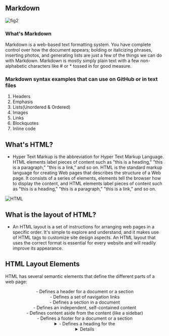 ## Markdown 
![fig2](https://www.markdownguide.org/assets/images/markdown-guide-og.jpg)
### What's Markdown 
Markdown is a web-based text formatting system. You have complete control over how the document appears; bolding or italicizing phrases, inserting photos, and generating lists are just a few of the things we can do with Markdown. Markdown is mostly simply plain text with a few non-alphabetic characters like # or * tossed in for good measure.
### Markdown syntax examples that can use on GitHub or in text files
1. Headers
2. Emphasis 
3. Lists(Unordered & Ordered) 
4. Images
5. Links
6. Blockquotes
7. Inline code

## What's HTML?
* Hyper Text Markup is the abbreviation for Hyper Text Markup Language. HTML elements label pieces of content such as "this is a heading," "this is a paragraph," "this is a link," and so on. HTML is the standard markup language for creating Web pages that describes the structure of a Web page. It consists of a series of elements, elements tell the browser how to display the content, and HTML elements label pieces of content such as "this is a heading," "this is a paragraph," "this is a link," and so on.

![HTML](https://i.ytimg.com/vi/4x2TEPd1RrE/maxresdefault.jpg)

## What is the layout of HTML?
* An HTML layout is a set of instructions for arranging web pages in a specific order. It's simple to explore and understand, and it makes use of HTML tags to customize site design aspects. An HTML layout that uses the correct format is essential for every website and will readily improve its appearance.

## HTML Layout Elements
HTML has several semantic elements that define the different parts of a web page:
<header> - Defines a header for a document or a section
<nav> - Defines a set of navigation links
<section> - Defines a section in a document
<article> - Defines an independent, self-contained content
<aside> - Defines content aside from the content (like a sidebar)
<footer> - Defines a footer for a document or a section
<details> - Defines additional details that the user can open and close on demand
<summary> - Defines a heading for the <details> element
  
![fig](https://www.w3schools.com/html/img_sem_elements.gif)

## What's semantics in HTML
* Semantics is a term used in programming to describe the meaning of a piece of code, such as "what purpose or role does that HTML element have?"
Semantic HTML refers to the use of HTML markup to reinforce the semantics, or meaning, of information in webpages and web applications rather than simply defining its display or appearance, traditional web browsers, as well as a variety of other user agents, process semantic HTML.
  
## Markdown versus HTML
* Markdown is easier to write than HTML, and most people can read Markdown source more easily than HTML source. HTML, on the other hand, is more expressive (especially when it comes to semantic tagging) and may create some specialized effects that are difficult or impossible to achieve with Markdown.

## What's JavaScribt?
* JavaScript is an interpreted, lightweight programming language. It is intended for the development of network-centric applications. It works in tandem with and complements Java. Because JavaScript is interwoven with HTML, it is simple to use and It's free to use and cross-platform.

![JS](https://res.cloudinary.com/practicaldev/image/fetch/s--sqXFkEvv--/c_imagga_scale,f_auto,fl_progressive,h_420,q_auto,w_1000/https://upload.wikimedia.org/wikipedia/commons/thumb/9/99/Unofficial_JavaScript_logo_2.svg/1920px-Unofficial_JavaScript_logo_2.svg.png)

## Top 10 Uses of JavaScript
<ol>
<li>Web Development</li>
<li>Web Applications</li>
<li>Presentations</li>
<li>Server Applications</li>
<li>Web Servers</li>
<li>Games</li>
<li>Art</li>
<li>Smartwatch Applications</li>
<li>Mobile Applications</li>
<li>Flying Robots</li>
</ol>

---
## What's the difference between HTML and JavaScript?
* HTML is a markup language as we say that provides the basic framework of a website, whereas JavaScript is a more advanced programming language for creating dynamic web pages. HTML is rendered entirely on the server, as opposed to client-side programming.
## Why we use HTML with JavaScript?
* JavaScript makes HTML pages more dynamic and interactive.
## Where JavaScript is used in HTML?
* Between the <script> and </script> tags in HTML, JavaScript code is injectet in the end of HTML code at usual
---
## What Does Web Mean? 
* The World Wide Web, also known as the Web, is a subset of the Internet that consists of pages that may be viewed using a Web browser. Many individuals mistakenly believe that the Web and the Internet are the same thing and confuse the two. The term Internet, on the other hand, refers to the global network of servers that allows people to share information over the Internet. So, while the Web makes up a substantial part of the Internet, they are not the same thing.

## Explains Web
* Hypertext Markup Language (HTML) is used to format web pages (HTML). This is the language that allows users to navigate through web pages by clicking on links. The HTTP protocol is used on the Web to convey data and distribute information. Web documents, or Web pages, are accessed via links using browsers such as Internet Explorer, Google Chrome, or Mozilla Firefox.Information is shared through the Internet in a variety of ways, including email, instant chat, and FTP (File Transfer Protocol) (FTP).

## Design Process
* The Design Process is a method for breaking down a major project into smaller, more manageable pieces. The design process is used by architects, engineers, scientists, and other intellectuals to tackle a variety of challenges. Use this method to identify the stages required to complete each project, and remember to stick to your original ideas and sketches throughout.

## THE DESIGN PROCESS IS MADE UP OF SIX STEPS:
1. Identify the issue
You won't be able to find a solution until you know exactly what the problem is.

2. Gathering Information
Start by collecting sketches, images, and statistics to help you get ideas.

3. Generate and evaluate ideas
Start sketching, making, and studying so you can see how all of the facts and knowledge you've gathered might affect your design.

4. Come up with solutions
Create a number of small-scale design concepts based on your basic thoughts.
 
5. Collect feedback
Present your ideas to as many people as possible, including friends, instructors, experts, and anybody else you believe can provide meaningful feedback.


6. Enhance
Consider all of your suggestions and evaluate whether or not they should be implemented. Taking solutions back through the Design Process to enhance and explain them is frequently beneficial.
